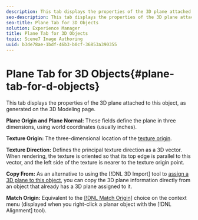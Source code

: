 ```yaml
---
description: This tab displays the properties of the 3D plane attached to this object, as generated on the 3D Modeling page.
seo-description: This tab displays the properties of the 3D plane attached to this object, as generated on the 3D Modeling page.
seo-title: Plane Tab for 3D Objects
solution: Experience Manager
title: Plane Tab for 3D Objects
topic: Scene7 Image Authoring
uuid: b3de78ae-1bdf-46b3-b0cf-36853a390355
---
```


# Plane Tab for 3D Objects{#plane-tab-for-d-objects}

This tab displays the properties of the 3D plane attached to this object, as generated on the 3D Modeling page.

 **Plane Origin and Plane Normal:** These fields define the plane in three dimensions, using world coordinates (usually inches).

**Texture Origin:** The three-dimensional location of the [texture origin](../../../c-vat-obj-pg/c-vat-abt-obj-prop/c-vat-3d-obj-prop/c-vat-3d-flow-obj-prop/c-vat-text-tab-obj.md#concept-81d47c5bdaf64427a222acfee3e6d557).

**Texture Direction:** Defines the principal texture direction as a 3D vector. When rendering, the texture is oriented so that its top edge is parallel to this vector, and the left side of the texture is nearer to the texture origin point.

**Copy From:** As an alternative to using the [!DNL 3D Import] tool to [assign a 3D plane to this object](../../../c-vat-obj-pg/c-vat-abt-obj-pg/t-vat-assign-obj.md#task-e8ad247824b24fb0b05e115df24c45b6), you can copy the 3D plane information directly from an object that already has a 3D plane assigned to it.

**Match Origin:** Equivalent to the [ [!DNL Match Origin]](../../../c-vat-flow-pg/c-vat-test-flow-work/t-vat-match-text.md#task-568d59da3f7e48838669b17fe96fbed0) choice on the context menu (displayed when you right-click a planar object with the [!DNL Alignment] tool). 

